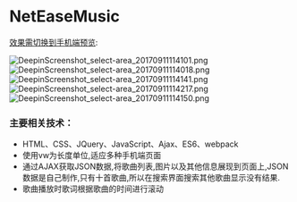 # NetEaseMusic
[效果需切换到手机端预览](https://weite122.github.io/NetEaseMusic/index.html):

![DeepinScreenshot_select-area_20170911114101.png](https://i.loli.net/2017/09/27/59cbaff34a1a9.png)
![DeepinScreenshot_select-area_20170911114018.png](https://i.loli.net/2017/09/27/59cbaff33f69f.png)
![DeepinScreenshot_select-area_20170911114141.png](https://i.loli.net/2017/09/27/59cbaff346692.png)
![DeepinScreenshot_select-area_20170911114217.png](https://i.loli.net/2017/09/27/59cbaff353dc7.png)
![DeepinScreenshot_select-area_20170911114150.png](https://i.loli.net/2017/09/27/59cbaff31a0eb.png)



### 主要相关技术：
- HTML、CSS、JQuery、JavaScript、Ajax、ES6、webpack
- 使用vw为长度单位,适应多种手机端页面
- 通过AJAX获取JSON数据,将歌曲列表,图片以及其他信息展现到页面上,JSON数据是自己制作,只有十首歌曲,所以在搜索界面搜索其他歌曲显示没有结果.
- 歌曲播放时歌词根据歌曲的时间进行滚动
